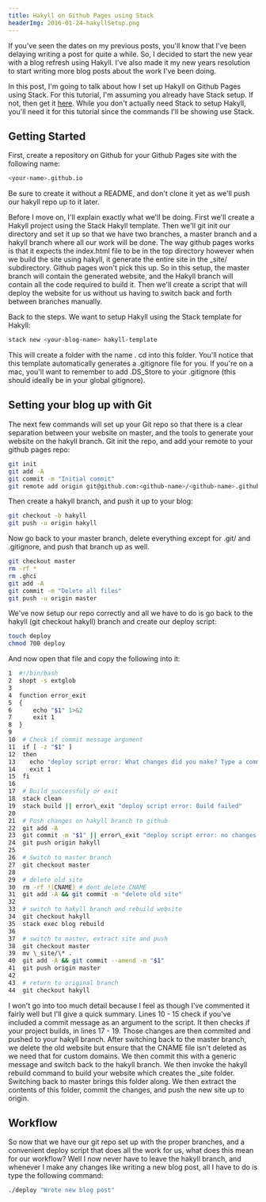 ```yaml
---
title: Hakyll on Github Pages using Stack
headerImg: 2016-01-24-hakyllSetup.png
---
```


If you've seen the dates on my previous posts, you'll know that I've been
delaying writing a post for quite a while. So, I decided to start the
new year with a blog refresh using Hakyll. I've also made it my
new years resolution to start writing more blog posts about the work I've
been doing.

In this post, I'm going to talk about how I set up Hakyll on Github 
Pages using Stack. For this tutorial, I'm assuming you already have 
Stack setup. If not, then get it 
<a href="http://www.haskellstack.org" target="_blank">here</a>.
While you don't actually need Stack to setup Hakyll, you'll need it for
this tutorial since the commands I'll be showing use Stack.

## Getting Started ##

First, create a repository on Github for your Github Pages site with the following name:

``` bash
<your-name>.github.io
```

Be sure to create it without a README, and don't clone it yet as we'll push our 
hakyll repo up to it later.

Before I move on, I'll explain exactly what we'll be doing. First we'll create a Hakyll
project using the Stack Hakyll template. Then we'll git init our directory and set it up
so that we have two branches, a master branch and a hakyll branch where all our work will
be done. The way github pages works is that it expects the index.html file to be in the top
directory however when we build the site using hakyll, it generate the entire site in the 
\_site/ subdirectory. Github pages won't pick this up. So in this setup, the master branch 
will contain the generated website, and the Hakyll branch will contain all the code required 
to build it. Then we'll create a script that will deploy the website for us without us having 
to switch back and forth between branches manually.

Back to the steps. We want to setup Hakyll using the Stack template for Hakyll:

``` bash
stack new <your-blog-name> hakyll-template
```

This will create a folder with the name <your-blog-name>. cd into this folder.
You'll notice that this template automatically generates a .gitignore file for 
you. If you're on a mac, you'll want to remember to add .DS\_Store to your 
.gitignore (this should ideally be in your global gitignore). 

## Setting your blog up with Git ##

The next few commands will set up your Git repo so that there is a clear separation
between your website on master, and the tools to generate your website on the
hakyll branch. Git init the repo, and add your remote to your github pages repo:

``` bash
git init
git add -A
git commit -m "Initial commit"
git remote add origin git@github.com:<github-name>/<github-name>.github.io.git
```

Then create a hakyll branch, and push it up to your blog:

``` bash
git checkout -b hakyll
git push -u origin hakyll
```

Now go back to your master branch, delete everything except for .git/ and .gitignore, 
and push that branch up as well.

``` bash
git checkout master
rm -rf *
rm .ghci
git add -A
git commit -m "Delete all files"
git push -u origin master
```

We've now setup our repo correctly and all we have to do is go back to the hakyll
(git checkout hakyll) branch and create our deploy script:

``` bash
touch deploy
chmod 700 deploy
```

And now open that file and copy the following into it:

``` bash
1  #!/bin/bash
2  shopt -s extglob
3
4  function error_exit
5  {
6      echo "$1" 1>&2
7      exit 1
8  }
9
10  # Check if commit message argument
11  if [ -z "$1" ]
12  then
13    echo "deploy script error: What changes did you make? Type a commit message."
14    exit 1
15  fi
16  
17  # Build successfuly or exit
18  stack clean
19  stack build || error\_exit "deploy script error: Build failed"
20  
21  # Push changes on hakyll branch to github
22  git add -A
23  git commit -m "$1" || error\_exit "deploy script error: no changes to commit"
24  git push origin hakyll
25  
26  # Switch to master branch
27  git checkout master
28  
29  # delete old site
30  rm -rf !(CNAME) # dont delete CNAME
31  git add -A && git commit -m "delete old site"
32  
33  # switch to hakyll branch and rebuild website
34  git checkout hakyll
35  stack exec blog rebuild
36  
37  # switch to master, extract site and push
38  git checkout master
39  mv \_site/\* .
40  git add -A && git commit --amend -m "$1"
41  git push origin master
42  
43  # return to original branch
44  git checkout hakyll
```

I won't go into too much detail because I feel as though I've commented it fairly well
but I'll give a quick summary. Lines 10 - 15 check if you've included a 
commit message as an argument to the script. It then checks if your project builds, 
in lines 17 - 19. Those changes are then commited and pushed to your hakyll branch.
After switching back to the master branch, we delete the old website but ensure
that the CNAME file isn't deleted as we need that for custom domains. We then commit this
with a generic message and switch back to the hakyll branch. We then invoke the hakyll
rebuild command to build your website which creates the \_site folder. Switching back to
master brings this folder along. We then extract the contents of this folder, commit the
changes, and push the new site up to origin.

## Workflow ##

So now that we have our git repo set up with the proper branches, and a convenient deploy script
that does all the work for us, what does this mean for our workflow? Well I now never have to leave
the hakyll branch, and whenever I make any changes like writing a new blog post, all I have to
do is type the following command:

``` bash
./deploy "Wrote new blog post"
```
